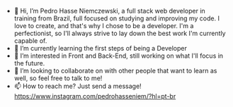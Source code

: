 - 👋 Hi, I’m Pedro Hasse Niemczewski, a full stack web developer in training from Brazil, full focused on studying and improving my code. I love to create, and that's why I chose to be a developer. I'm a perfectionist, so I'll always strive to lay down the best work I'm currently capable of. 
- 🌱 I’m currently learning the first steps of being a Developer
- 👀 I’m interested in Front and Back-End, still working on what I'll focus in the future.
- 💞️ I’m looking to collaborate on with other people that want to learn as well, so feel free to talk to me!
- 📫 How to reach me? Just send a message! https://www.instagram.com/pedrohasseniem/?hl=pt-br

<!---
PedroHasseDev/PedroHasseDev is a ✨ special ✨ repository because its `README.md` (this file) appears on your GitHub profile.
You can click the Preview link to take a look at your changes.
--->
